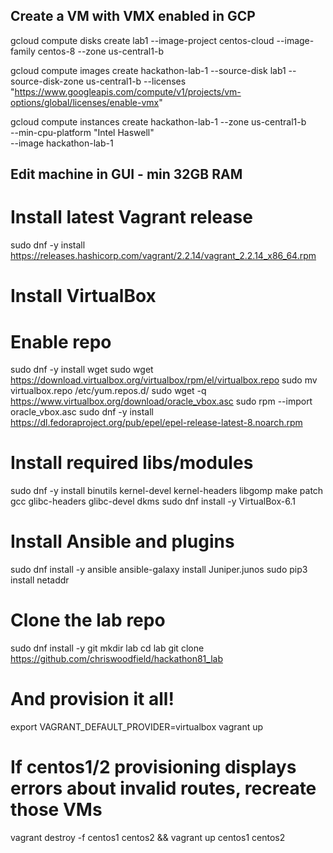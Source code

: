 ## Create a VM with VMX enabled in GCP
gcloud compute disks create lab1 --image-project centos-cloud --image-family centos-8 --zone us-central1-b

gcloud compute images create hackathon-lab-1 --source-disk lab1 --source-disk-zone us-central1-b --licenses "https://www.googleapis.com/compute/v1/projects/vm-options/global/licenses/enable-vmx"

gcloud compute instances create hackathon-lab-1 --zone us-central1-b \
              --min-cpu-platform "Intel Haswell" \
              --image hackathon-lab-1

## Edit machine in GUI - min 32GB RAM

# Install latest Vagrant release
sudo dnf -y install https://releases.hashicorp.com/vagrant/2.2.14/vagrant_2.2.14_x86_64.rpm

# Install VirtualBox
# Enable repo
sudo dnf -y install wget
sudo wget https://download.virtualbox.org/virtualbox/rpm/el/virtualbox.repo
sudo mv virtualbox.repo /etc/yum.repos.d/
sudo wget -q https://www.virtualbox.org/download/oracle_vbox.asc
sudo rpm --import oracle_vbox.asc
sudo dnf -y install https://dl.fedoraproject.org/pub/epel/epel-release-latest-8.noarch.rpm

# Install required libs/modules
sudo dnf -y install binutils kernel-devel kernel-headers libgomp make patch gcc glibc-headers glibc-devel dkms
sudo dnf install -y VirtualBox-6.1

# Install Ansible and plugins
sudo dnf install -y ansible
ansible-galaxy install Juniper.junos
sudo pip3 install netaddr

# Clone the lab repo
sudo dnf install -y git
mkdir lab
cd lab
git clone https://github.com/chriswoodfield/hackathon81_lab

# And provision it all!
export VAGRANT_DEFAULT_PROVIDER=virtualbox
vagrant up

# If centos1/2 provisioning displays errors about invalid routes, recreate those VMs
vagrant destroy -f centos1 centos2 && vagrant up centos1 centos2
